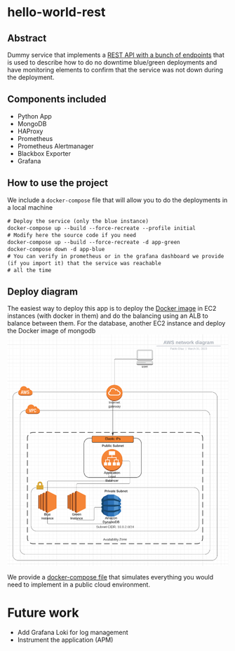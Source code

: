 # hello-world-rest
## Abstract
Dummy service that implements a [REST API with a bunch of endpoints](hello_world_rest/README.md) that is used to
describe how to do no downtime blue/green deployments and have monitoring elements to confirm that the service was not
down during the deployment.

## Components included
- Python App
- MongoDB
- HAProxy
- Prometheus
- Prometheus Alertmanager
- Blackbox Exporter
- Grafana

## How to use the project
We include a `docker-compose` file that will allow you to do the deployments in a local machine
```shell
# Deploy the service (only the blue instance)
docker-compose up --build --force-recreate --profile initial
# Modify here the source code if you need
docker-compose up --build --force-recreate -d app-green
docker-compose down -d app-blue
# You can verify in prometheus or in the grafana dashboard we provide (if you import it) that the service was reachable
# all the time
```

## Deploy diagram
The easiest way to deploy this app is to deploy the [Docker image](Dockerfile) in EC2 instances (with docker in them) and do the balancing
using an ALB to balance between them. For the database, another EC2 instance and deploy the Docker image of mongodb
![AWS diagram](docs/AWS-diagram.png)

We provide a [docker-compose file](docker-compose.yaml) that simulates everything you would need to implement in a public cloud environment.

# Future work
- Add Grafana Loki for log management
- Instrument the application (APM)
